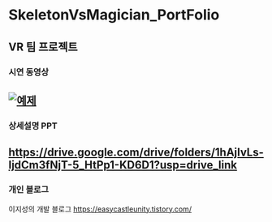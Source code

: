 # SkeletonVsMagician_PortFolio
## VR 팀 프로젝트 
### 시연 동영상 

[![예제](http://img.youtube.com/vi/_ecOXHJJA68/0.jpg)](https://youtu.be/_ecOXHJJA68?t=0s) 
---------
### 상세설명 PPT
<https://drive.google.com/drive/folders/1hAjIvLs-IjdCm3fNjT-5_HtPp1-KD6D1?usp=drive_link>
---------
### 개인 블로그 
이지성의 개발 블로그 
<https://easycastleunity.tistory.com/>


